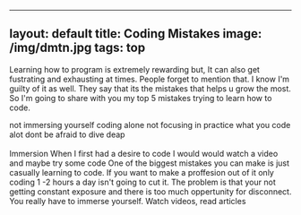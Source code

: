 
---
layout: default
title: Coding Mistakes
image: /img/dmtn.jpg
tags: top
---

Learning how to program is extremely rewarding but, It can also get fustrating and exhausting at times. People forget to mention that. I know I'm guilty of it as well. They say that its the mistakes that helps u grow the most. So I'm going to share with you my top 5 mistakes trying to learn how to code.

not immersing yourself
coding alone
not focusing in
practice what you code alot
dont be afraid to dive deap
<br>
<br>
<span class="singleChar"> Immersion </span>
When I first had a desire to code I would would watch a video and maybe try some code
One of the biggest mistakes you can make is just casually learning to code. If you want to make a proffesion out of it only coding 1 -2 hours a day isn't going to cut it. The problem is that your not getting constant exposure and there is too much oppertunity for disconnect. You really have to immerse yourself. Watch videos, read articles
